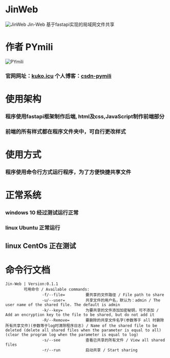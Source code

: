 # JinWeb
![JinWeb](https://www.kuko.icu/API/JinWeb/icon.png)
Jin-Web 基于fastapi实现的局域网文件共享

# 作者 PYmili
![PYmili](https://www.kuko.icu/PYmili/img/PYmili_400x400.jpg)
### 官网网址：[kuko.icu](https://www.kuko.icu) 个人博客：[csdn-pymili](https://blog.csdn.net/qq_53280175?spm=1000.2115.3001.5343)

# 使用架构
### 程序使用fastapi框架制作后端, html及css,JavaScript制作前端部分
### 前端的所有样式都在程序文件夹中，可自行更改样式

# 使用方式
### 程序使用命令行方式运行程序，为了方便快捷共享文件

# 正常系统
### windows 10 经过测试运行正常
### linux Ubuntu 正常运行
## linux CentOs 正在测试

# 命令行文档 

~~~
Jin-Web | Version:0.1.1
        可用命令 / Available commands:
                -f/--file=         要共享的文件路径 / File path to share
                -u/--user=         共享文件的用户名，默认为：admin / The user name of the shared file. The default is admin
                -k/--key=          为要共享的文件添加加密秘钥，可不添加 / Add an encryption key to the file to be shared, but do not add it
                -R/--Remove=       要删除的共享文件名字(参数等于 all 时删除所有共享文件)(参数等于log时清除程序日志) / Name of the shared file to be deleted (delete all shared files when the parameter is equal to all)  (clear the program log when the parameter is equal to log)
                -s/--see           查看已共享的所有文件 / View all shared files
                -r/--run           启动共享 / Start sharing
~~~
